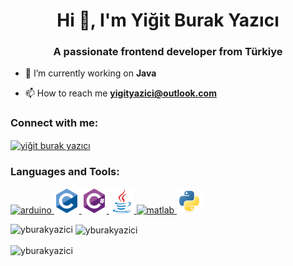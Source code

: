 <h1 align="center">Hi 👋, I'm Yiğit Burak Yazıcı</h1>
<h3 align="center">A passionate frontend developer from Türkiye</h3>

- 🔭 I’m currently working on **Java**

- 📫 How to reach me **yigityazici@outlook.com**

<h3 align="left">Connect with me:</h3>
<p align="left">
<a href="https://linkedin.com/in/yiğit burak yazıcı" target="blank"><img align="center" src="https://raw.githubusercontent.com/rahuldkjain/github-profile-readme-generator/master/src/images/icons/Social/linked-in-alt.svg" alt="yiğit burak yazıcı" height="30" width="40" /></a>
</p>

<h3 align="left">Languages and Tools:</h3>
<p align="left"> <a href="https://www.arduino.cc/" target="_blank" rel="noreferrer"> <img src="https://cdn.worldvectorlogo.com/logos/arduino-1.svg" alt="arduino" width="40" height="40"/> </a> <a href="https://www.cprogramming.com/" target="_blank" rel="noreferrer"> <img src="https://raw.githubusercontent.com/devicons/devicon/master/icons/c/c-original.svg" alt="c" width="40" height="40"/> </a> <a href="https://www.w3schools.com/cs/" target="_blank" rel="noreferrer"> <img src="https://raw.githubusercontent.com/devicons/devicon/master/icons/csharp/csharp-original.svg" alt="csharp" width="40" height="40"/> </a> <a href="https://www.java.com" target="_blank" rel="noreferrer"> <img src="https://raw.githubusercontent.com/devicons/devicon/master/icons/java/java-original.svg" alt="java" width="40" height="40"/> </a> <a href="https://www.mathworks.com/" target="_blank" rel="noreferrer"> <img src="https://upload.wikimedia.org/wikipedia/commons/2/21/Matlab_Logo.png" alt="matlab" width="40" height="40"/> </a> <a href="https://www.python.org" target="_blank" rel="noreferrer"> <img src="https://raw.githubusercontent.com/devicons/devicon/master/icons/python/python-original.svg" alt="python" width="40" height="40"/> </a> </p>

<p><img align="left" src="https://github-readme-stats.vercel.app/api/top-langs?username=yburakyazici&show_icons=true&locale=en&layout=compact" alt="yburakyazici" /></p>

<p>&nbsp;<img align="center" src="https://github-readme-stats.vercel.app/api?username=yburakyazici&show_icons=true&locale=en" alt="yburakyazici" /></p>

<p><img align="center" src="https://github-readme-streak-stats.herokuapp.com/?user=yburakyazici&" alt="yburakyazici" /></p>





